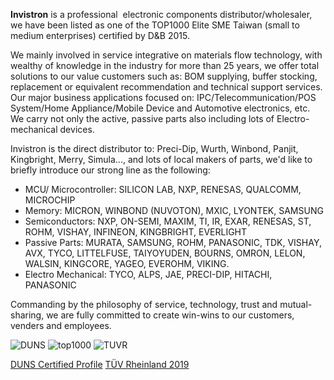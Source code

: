 **Invistron** is a professional  electronic components distributor/wholesaler, we have been listed as one of the TOP1000 Elite SME Taiwan (small to medium enterprises) certified by D&B 2015.

We mainly involved in service integrative on materials flow technology, with wealthy of knowledge in the industry for more than 25 years, we offer total solutions to our value customers such as: BOM supplying, buffer stocking, replacement or equivalent recommendation and technical support services. Our major business applications focused on: IPC/Telecommunication/POS System/Home Appliance/Mobile Device and Automotive electronics, etc. We carry not only the active, passive parts also including lots of Electro-mechanical devices.

Invistron is the direct distributor to: Preci-Dip, Wurth, Winbond, Panjit, Kingbright, Merry, Simula..., and lots of local makers of parts, we'd like to briefly introduce our strong line as the following:

- MCU/ Microcontroller: SILICON LAB, NXP, RENESAS, QUALCOMM, MICROCHIP
- Memory: MICRON, WINBOND (NUVOTON), MXIC, LYONTEK, SAMSUNG
- Semiconductors: NXP, ON-SEMI, MAXIM, TI, IR, EXAR, RENESAS, ST, ROHM, VISHAY, INFINEON, KINGBRIGHT, EVERLIGHT
- Passive Parts: MURATA, SAMSUNG, ROHM, PANASONIC, TDK, VISHAY, AVX, TYCO, LITTELFUSE, TAIYOYUDEN, BOURNS, OMRON, LELON, WALSIN, KINGCORE, YAGEO, EVEROHM, VIKING.
- Electro Mechanical: TYCO, ALPS, JAE, PRECI-DIP, HITACHI, PANASONIC

Commanding by the philosophy of service, technology, trust and mutual-sharing, we are fully committed to create win-wins to our customers, venders and employees.

![DUNS](/assets/images/about/duns-cert.jpg )
![top1000](/assets/images/about/top1000-cert.png )
![TUVR](/assets/images/about/TUVR-cert.jpg )

[DUNS Certified Profile](https://dunscertified.dnb.com.tw/DUNSCertifiedProfile/658542584)
[TÜV Rheinland 2019](http://info2.taiwantrade.com/CH/resources/TUV/0000050038.pdf)
